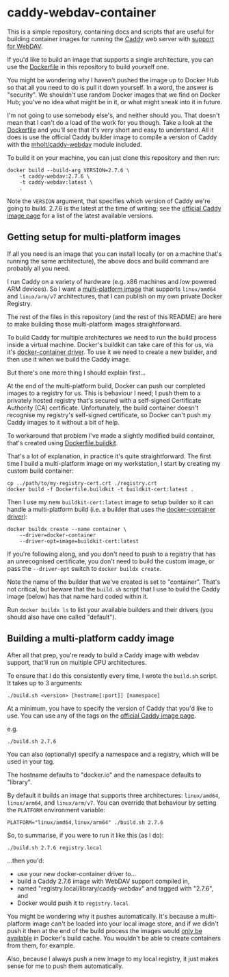 caddy-webdav-container
======================

This is a simple repository, containing docs and scripts that are useful
for building container images for running the [Caddy] web server with
[support for WebDAV].

If you'd like to build an image that supports a single architecture, you
can use the [Dockerfile] in this repository to build yourself one.

You might be wondering why I haven't pushed the image up to Docker Hub
so that all you need to do is pull it down yourself. In a word, the
answer is "security". We shouldn't use random Docker images that we find
on Docker Hub; you've no idea what might be in it, or what might sneak
into it in future.

I'm not going to use somebody else's, and neither should you. That
doesn't mean that I can't do a load of the work for you though. Take a
look at the [Dockerfile] and you'll see that it's very short and easy to
understand. All it does is use the official Caddy builder image to
compile a version of Caddy with the [mholt/caddy-webdav] module included.

To build it on your machine, you can just clone this repository and then
run:

    docker build --build-arg VERSION=2.7.6 \
        -t caddy-webdav:2.7.6 \
        -t caddy-webdav:latest \
        .

Note the `VERSION` argument, that specifies which version of Caddy we're
going to build. 2.7.6 is the latest at the time of writing; see the
[official Caddy image page] for a list of the latest available versions.

[Caddy]: https://caddyserver.com
[official Caddy image page]: https://hub.docker.com/_/caddy
[support for WebDAV]: https://github.com/mholt/caddy-webdav
[mholt/caddy-webdav]: https://github.com/mholt/caddy-webdav
[Dockerfile]: ./Dockerfile

Getting setup for multi-platform images
---------------------------------------

If all you need is an image that you can install locally (or on a
machine that's running the same architecture), the above docs and build
command are probably all you need.

I run Caddy on a variety of hardware (e.g. x86 machines and low powered
ARM devices). So I want a [multi-platform image] that supports
`linux/amd64` and `linux/arm/v7` architectures, that I can publish on my
own private Docker Registry.

The rest of the files in this repository (and the rest of this README)
are here to make building those multi-platform images straightforward.

To build Caddy for multiple architectures we need to run the build
process inside a virtual machine. Docker's buildkit can take care of
this for us, via it's [docker-container driver]. To use it we need to
create a new builder, and then use it when we build the Caddy image.

But there's one more thing I should explain first…

At the end of the multi-platform build, Docker can push our completed
images to a registry for us. This is behaviour I need; I push them to a
privately hosted registry that's secured with a self-signed Certificate
Authority (CA) certificate. Unfortunately, the build container doesn't
recognise my registry's self-signed certificate, so Docker can't push my
Caddy images to it without a bit of help.

To workaround that problem I've made a slightly modified build
container, that's created using [Dockerfile.buildkit].

That's a lot of explanation, in practice it's quite straightforward. The
first time I build a multi-platform image on my workstation, I start by
creating my custom build container:

    cp ../path/to/my-registry-cert.crt ./registry.crt
    docker build -f Dockerfile.buildkit -t buildkit-cert:latest .

Then I use my new `buildkit-cert:latest` image to setup builder so it
can handle a multi-platform build (i.e. a builder that uses the
[docker-container driver]):

    docker buildx create --name container \
        --driver=docker-container
        --driver-opt=image=buildkit-cert:latest

If you're following along, and you don't need to push to a registry that
has an unrecognised certificate, you don't need to build the custom
image, or pass the `--driver-opt` switch to `docker buildx create`.

Note the name of the builder that we've created is set to "container".
That's not critical, but beware that the `build.sh` script that I use to
build the Caddy image (below) has that name hard coded within it.

Run `docker buildx ls` to list your available builders and their drivers
(you should also have one called "default").

[multi-platform image]: https://docs.docker.com/build/building/multi-platform/
[docker-container driver]: https://docs.docker.com/build/drivers/docker-container/
[Dockerfile.buildkit]: ./Dockerfile.buildkit

Building a multi-platform caddy image
-------------------------------------

After all that prep, you're ready to build a Caddy image with webdav
support, that'll run on multiple CPU architectures.

To ensure that I do this consistently every time, I wrote the `build.sh`
script. It takes up to 3 arguments:

    ./build.sh <version> [hostname[:port]] [namespace]

At a minimum, you have to specify the version of Caddy that you'd like
to use. You can use any of the tags on the [official Caddy image page].

e.g.

    ./build.sh 2.7.6

You can also (optionally) specify a namespace and a registry, which will
be used in your tag.

The hostname defaults to "docker.io" and the namespace defaults to
"library".

By default it builds an image that supports three architectures:
`linux/amd64`, `linux/arm64`, and `linux/arm/v7`. You can override that
behaviour by setting the `PLATFORM` environment variable:

    PLATFORM="linux/amd64,linux/arm64" ./build.sh 2.7.6

So, to summarise, if you were to run it like this (as I do):

    ./build.sh 2.7.6 registry.local

…then you'd:

- use your new docker-container driver to…
- build a Caddy 2.7.6 image with WebDAV support compiled in,
- named "registry.local/library/caddy-webdav" and tagged with "2.7.6", and
- Docker would push it to `registry.local`

You might be wondering why it pushes automatically. It's because a
multi-platform image can't be loaded into your local image store, and if
we didn't push it then at the end of the build process the images would
[only be available][issue] in Docker's build cache. You wouldn't be able to
create containers from them, for example.

Also, because I always push a new image to my local registry, it just
makes sense for me to push them automatically.

[issue]: https://github.com/docker/buildx/issues/59
